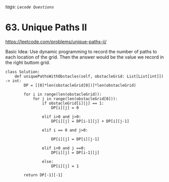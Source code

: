 ###### tags: `Lecode Questions`

# 63. Unique Paths II

https://leetcode.com/problems/unique-paths-ii/

Basic Idea: Use dynamic programming to record the number of paths to each location of the grid.  Then the answer would be the value we record in the right buttom grid.  


```python=
class Solution:
    def uniquePathsWithObstacles(self, obstacleGrid: List[List[int]]) -> int:
        DP = [[0]*len(obstacleGrid[0])]*len(obstacleGrid)
        
        for i in range(len(obstacleGrid)):
            for j in range(len(obstacleGrid[0])):
                if obstacleGrid[i][j] == 1:
                    DP[i][j] = 0
                    
                elif i>0 and j>0:
                    DP[i][j] = DP[i-1][j] + DP[i][j-1]
                    
                elif i == 0 and j>0:

                    DP[i][j] = DP[i][j-1]
                    
                elif i>0 and j ==0:
                    DP[i][j] = DP[i-1][j]
                    
                else:
                    DP[i][j] = 1
                    
        return DP[-1][-1]
                    

```